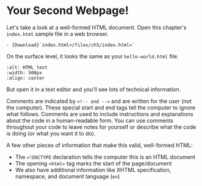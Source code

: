# Your Second Webpage!

Let's take a look at a well-formed HTML document. Open this chapter's `index.html` sample file in a web browser.

```{admonition} File Downloads 
- {Download}`index.html</files/ch5/index.html>`
```

On the surface level, it looks the same as your `hello-world.html` file.

```{image} ../images/ch5/Fig_A.png
:alt: HTML text
:width: 500px
:align: center
```

But open it in a text editor and you'll see lots of technical information.

Comments are indicated by `<!-- and -->` and are written for the user (not the computer). These special start and end tags tell the computer to ignore what follows. Comments are used to include instructions and explanations about the code in a human-readable form. You can use comments throughout your code to leave notes for yourself or describe what the code is doing (or what you want it to do).

A few other pieces of information that make this valid, well-formed HTML:
- The `<!DOCTYPE` declaration tells the computer this is an HTML document
- The opening `<html>` tag marks the start of the page/document
- We also have additional information like XHTML specification, namespace, and document language (`en`) 